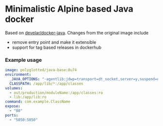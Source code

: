 # Minimalistic Alpine based Java docker

Based on [develar/docker-java](https://github.com/develar/docker-java). Changes from the original image include
  * remove entry point and make it extensible
  * support for tag based releases in dockerhub


### Example usage

```yaml
image: polyglotted/java-base:8u74
environment:
  _JAVA_OPTIONS: "-agentlib:jdwp=transport=dt_socket,server=y,suspend=n,address=5050 -Xms48m -Xmx64M"
  CLASSPATH: /app/lib/*:/app/classes
volumes:
  - out/production/moduleName:/app/classes:ro
  - lib:/app/lib:ro
command: com.example.ClassName
expose:
  - "80"
ports:
  - "5050:5050"
```
